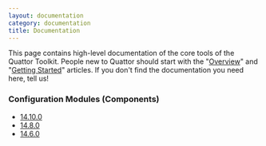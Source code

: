 ```yaml
---
layout: documentation
category: documentation
title: Documentation
---
```


This page contains high-level documentation of the core tools of the Quattor Toolkit.
People new to Quattor should start with the "[Overview](/documentation/2012/06/19/documentation-overview.html)" and "[Getting Started](/documentation/2013/10/01/documentation-getting-started.html)" articles.
If you don't find the documentation you need here, tell us!

### Configuration Modules (Components)
* [14.10.0](http://quattor-core.readthedocs.org/en/14.10.0/)
* [14.8.0](/documentation/14.8.0/components/)
* [14.6.0](/documentation/14.6.0/components/)
